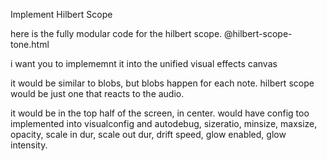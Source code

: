 Implement Hilbert Scope

here is the fully modular code for the hilbert scope.
@hilbert-scope-tone.html

i want you to implememnt it into the unified visual effects canvas

it would be similar to blobs, but blobs happen for each note. hilbert scope would be just one that reacts to the audio.

it would be in the top half of the screen, in center. would have config too implemented into visualconfig and autodebug, sizeratio, minsize, maxsize, opacity, scale in dur, scale out dur, drift speed, glow enabled, glow intensity.
